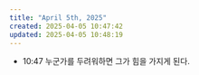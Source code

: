 ```yaml
---
title: "April 5th, 2025"
created: 2025-04-05 10:47:42
updated: 2025-04-05 10:48:19
---
```

  * 10:47 누군가를 두려워하면 그가 힘을 가지게 된다.
